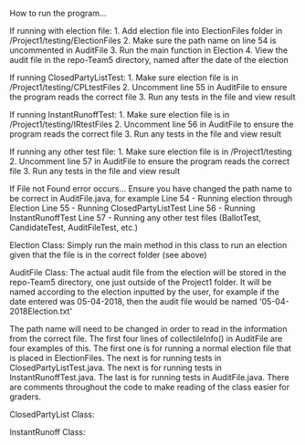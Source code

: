 How to run the program...

If running with election file:
    1. Add election file into ElectionFiles folder in /Project1/testing/ElectionFiles
    2. Make sure the path name on line 54 is uncommented in AuditFile
    3. Run the main function in Election
    4. View the audit file in the repo-Team5 directory, named after the date of the election
    
If running ClosedPartyListTest:
    1. Make sure election file is in /Project1/testing/CPLtestFiles
    2. Uncomment line 55 in AuditFile to ensure the program reads the correct file
    3. Run any tests in the file and view result

If running InstantRunoffTest:
    1. Make sure election file is in /Project1/testing/IRtestFiles
    2. Uncomment line 56 in AuditFile to ensure the program reads the correct file
    3. Run any tests in the file and view result

If running any other test file:
    1. Make sure election file is in /Project1/testing
    2. Uncomment line 57 in AuditFile to ensure the program reads the correct file
    3. Run any tests in the file and view result



If File not Found error occurs...
    Ensure you have changed the path name to be correct in AuditFile.java, for example
    Line 54 - Running election through Election
    Line 55 - Running ClosedPartyListTest
    Line 56 - Running InstantRunoffTest
    Line 57 - Running any other test files (BallotTest, CandidateTest, AuditFileTest, etc.)


Election Class:
Simply run the main method in this class to run an election given that the file is in the correct folder (see above)

AuditFile Class:
The actual audit file from the election will be stored in the repo-Team5 directory, one just outside of the Project1 folder. It will be named according to the election inputted by the user, for example if the date entered was 05-04-2018, then the audit file would be named '05-04-2018Election.txt'

The path name will need to be changed in order to read in the information from the correct file. The first four lines of collectileInfo() in AuditFile are four examples of this. The first one is for running a normal election file that is placed in ElectionFiles. The next is for running tests in ClosedPartyListTest.java. The next is for running tests in InstantRunoffTest.java. The last is for running tests in AuditFile.java.
There are comments throughout the code to make reading of the class easier for graders. 


ClosedPartyList Class:



InstantRunoff Class:


